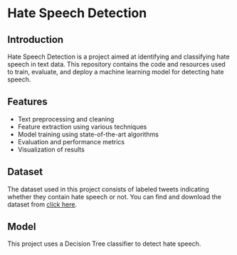 # Hate Speech Detection

## Introduction
Hate Speech Detection is a project aimed at identifying and classifying hate speech in text data. This repository contains the code and resources used to train, evaluate, and deploy a machine learning model for detecting hate speech.

## Features
- Text preprocessing and cleaning
- Feature extraction using various techniques
- Model training using state-of-the-art algorithms
- Evaluation and performance metrics
- Visualization of results


## Dataset
The dataset used in this project consists of labeled tweets indicating whether they contain hate speech or not. You can find and download the dataset from [click here]( https://www.kaggle.com/datasets/thedevastator/hate-speech-and-offensive-language-detection). 
## Model
This project uses a Decision Tree classifier to detect hate speech.

